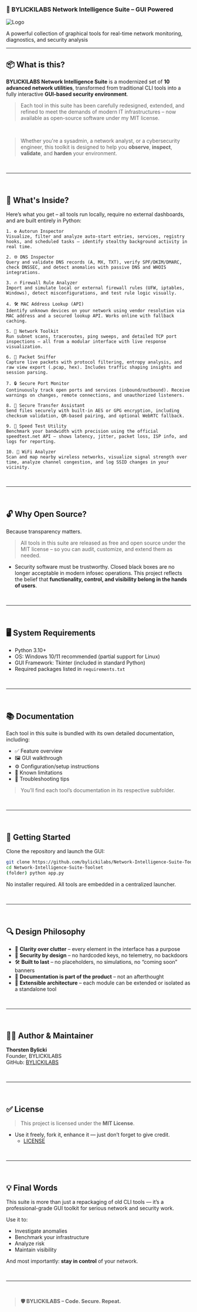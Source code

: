 ### 🧠 BYLICKILABS Network Intelligence Suite – GUI Powered

![Logo](/assets/logo.png)

A powerful collection of graphical tools for real-time network monitoring, diagnostics, and security analysis

---

## 📦 What is this?

**BYLICKILABS Network Intelligence Suite** is a modernized set of **10 advanced network utilities**, transformed from traditional CLI tools into a fully interactive **GUI-based security environment**.

> Each tool in this suite has been carefully redesigned, extended, and refined to meet the demands of modern IT infrastructures – now available as open-source software under my MIT license.

<br>

> Whether you're a sysadmin, a network analyst, or a cybersecurity engineer, this toolkit is designed to help you **observe**, **inspect**, **validate**, and **harden** your environment.

<br>

---

<br>

## 🔧 What's Inside?

Here’s what you get – all tools run locally, require no external dashboards, and are built entirely in Python:

```yarn
1. ⚙️ Autorun Inspector  
Visualize, filter and analyze auto-start entries, services, registry hooks, and scheduled tasks – identify stealthy background activity in real time.

2. 🌐 DNS Inspector  
Query and validate DNS records (A, MX, TXT), verify SPF/DKIM/DMARC, check DNSSEC, and detect anomalies with passive DNS and WHOIS integrations.

3. 🔥 Firewall Rule Analyzer  
Import and simulate local or external firewall rules (UFW, iptables, Windows), detect misconfigurations, and test rule logic visually.

4. 🛠️ MAC Address Lookup (API)  
Identify unknown devices on your network using vendor resolution via MAC address and a secured lookup API. Works online with fallback caching.

5. 📡 Network Toolkit  
Run subnet scans, traceroutes, ping sweeps, and detailed TCP port inspections – all from a modular interface with live response visualization.

6. 🔎 Packet Sniffer  
Capture live packets with protocol filtering, entropy analysis, and raw view export (.pcap, hex). Includes traffic shaping insights and session parsing.

7. 🔒 Secure Port Monitor  
Continuously track open ports and services (inbound/outbound). Receive warnings on changes, remote connections, and unauthorized listeners.

8. 📁 Secure Transfer Assistant  
Send files securely with built-in AES or GPG encryption, including checksum validation, QR-based pairing, and optional WebRTC fallback.

9. 🚀 Speed Test Utility  
Benchmark your bandwidth with precision using the official speedtest.net API – shows latency, jitter, packet loss, ISP info, and logs for reporting.

10. 📶 WiFi Analyzer  
Scan and map nearby wireless networks, visualize signal strength over time, analyze channel congestion, and log SSID changes in your vicinity.
```

<br>

---

<br>

## 🔓 Why Open Source?

Because transparency matters.

> All tools in this suite are released as free and open source under the MIT license – so you can audit, customize, and extend them as needed.
  - Security software must be trustworthy. Closed black boxes are no longer acceptable in modern infosec operations. This project reflects the belief that **functionality, control, and visibility belong in the hands of users**.

<br>

---

<br>

## 🖥️ System Requirements

- Python 3.10+  
- OS: Windows 10/11 recommended (partial support for Linux)  
- GUI Framework: Tkinter (included in standard Python)  
- Required packages listed in `requirements.txt`

<br>

---

<br>

## 📚 Documentation

Each tool in this suite is bundled with its own detailed documentation, including:

- ✅ Feature overview  
- 🖼️ GUI walkthrough  
- ⚙️ Configuration/setup instructions  
- 🧪 Known limitations  
- 🔧 Troubleshooting tips

> You’ll find each tool’s documentation in its respective subfolder.

<br>

---

<br>

## 🚀 Getting Started

Clone the repository and launch the GUI:

```bash
git clone https://github.com/bylickilabs/Network-Intelligence-Suite-Toolset.git
cd Network-Intelligence-Suite-Toolset
(folder) python app.py
```

No installer required. All tools are embedded in a centralized launcher.

<br>

---

<br>

## 🔍 Design Philosophy

- 🧠 **Clarity over clutter** – every element in the interface has a purpose  
- 🔐 **Security by design** – no hardcoded keys, no telemetry, no backdoors  
- 🛠️ **Built to last** – no placeholders, no simulations, no “coming soon” banners  
- 📄 **Documentation is part of the product** – not an afterthought  
- 🧩 **Extensible architecture** – each module can be extended or isolated as a standalone tool

<br>

---

<br>

## 🧑‍💻 Author & Maintainer

**Thorsten Bylicki**  
Founder, BYLICKILABS  
GitHub: [BYLICKILABS](https://github.com/bylickilabs)

<br>

---

<br>

## ✅ License

> This project is licensed under the **MIT License**.  
  - Use it freely, fork it, enhance it — just don’t forget to give credit.
    - [LICENSE](LICENSE)

<br>

---

<br>

## 💡 Final Words

This suite is more than just a repackaging of old CLI tools — it’s a professional-grade GUI toolkit for serious network and security work.

Use it to:

- Investigate anomalies  
- Benchmark your infrastructure  
- Analyze risk  
- Maintain visibility

And most importantly: **stay in control** of your network.

<br>

---

<br>

> **🛡️ BYLICKILABS – Code. Secure. Repeat.**
